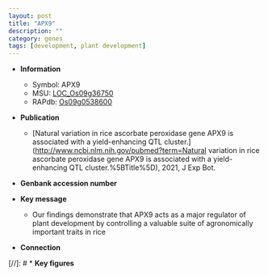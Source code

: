 ```yaml
---
layout: post
title: "APX9"
description: ""
category: genes
tags: [development, plant development]
---
```


* **Information**  
    + Symbol: APX9  
    + MSU: [LOC_Os09g36750](http://rice.uga.edu/cgi-bin/ORF_infopage.cgi?orf=LOC_Os09g36750)  
    + RAPdb: [Os09g0538600](http://rapdb.dna.affrc.go.jp/viewer/gbrowse_details/irgsp1?name=Os09g0538600)  

* **Publication**  
    + [Natural variation in rice ascorbate peroxidase gene APX9 is associated with a yield-enhancing QTL cluster.](http://www.ncbi.nlm.nih.gov/pubmed?term=Natural variation in rice ascorbate peroxidase gene APX9 is associated with a yield-enhancing QTL cluster.%5BTitle%5D), 2021, J Exp Bot.

* **Genbank accession number**  

* **Key message**  
    + Our findings demonstrate that APX9 acts as a major regulator of plant development by controlling a valuable suite of agronomically important traits in rice

* **Connection**  

[//]: # * **Key figures**  


